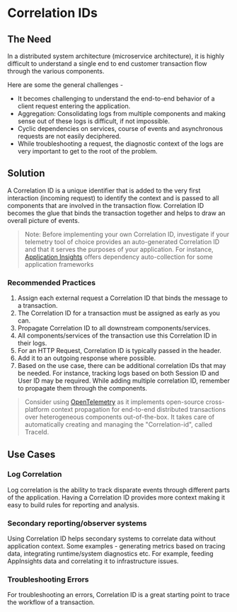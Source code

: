 # Correlation IDs

## The Need

In a distributed system architecture (microservice architecture), it is highly difficult to understand a single end to end customer transaction flow through the various components.

Here are some the general challenges -

* It becomes challenging to understand the end-to-end behavior of a client request entering the application.
* Aggregation: Consolidating logs from multiple components and making sense out of these logs is difficult, if not impossible.
* Cyclic dependencies on services, course of events and asynchronous requests are not easily deciphered.
* While troubleshooting a request, the diagnostic context of the logs are very important to get to the root of the problem.

## Solution

A Correlation ID is a unique identifier that is added to the very first interaction (incoming request) to  identify the context and is passed to all components that are involved in the transaction flow. Correlation ID becomes the glue that binds the transaction together and helps to draw an overall picture of events.

>Note: Before implementing your own Correlation ID, investigate if your telemetry tool of choice provides an auto-generated Correlation ID and that it serves the purposes of your application. For instance, [Application Insights](https://docs.microsoft.com/en-us/azure/azure-monitor/app/auto-collect-dependencies) offers dependency auto-collection for some application frameworks

### Recommended Practices

1. Assign each external request a Correlation ID that binds the message to a transaction.
2. The Correlation ID for a transaction must be assigned as early as you can.
3. Propagate Correlation ID to all downstream components/services.
4. All components/services of the transaction use this Correlation ID in their logs.
5. For an HTTP Request, Correlation ID is typically passed in the header.
6. Add it to an outgoing response where possible.
7. Based on the use case, there can be additional correlation IDs that may be needed. For instance, tracking logs based on both Session ID and User ID may be required. While adding multiple correlation ID, remember to propagate them through the components.

  > Consider using [OpenTelemetry](./tools/OpenTelemetry.md) as it implements open-source cross-platform context propagation for end-to-end distributed transactions over heterogeneous components out-of-the-box. It takes care of automatically creating and managing the "Correlation-id", called TraceId. 

## Use Cases

### Log Correlation

Log correlation is the ability to track disparate events through different parts of the application. Having a Correlation ID provides more context making it easy to build rules for reporting and analysis.

### Secondary reporting/observer systems

Using Correlation ID helps secondary systems to correlate data without application context. Some examples - generating metrics based on tracing data, integrating runtime/system diagnostics etc. For example, feeding AppInsights data and correlating it to infrastructure issues.

### Troubleshooting Errors

For troubleshooting an errors, Correlation ID is a great starting point to trace the workflow of a transaction.
